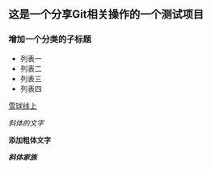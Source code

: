 ## 这是一个分享Git相关操作的一个测试项目

### 增加一个分类的子标题

- 列表一
- 列表二
- 列表三
- 列表四

[雪球线上](http://mp.snowballtech.com)

*斜体的文字*

**添加粗体文字**


***斜体家族***